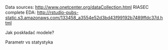 Data sources:
http://www.onetcenter.org/dataCollection.html
RIASEC complete EDA:
http://rstudio-pubs-static.s3.amazonaws.com/133458_a3554e52d3bd43f99192b7489ffdc37d.html




Jak poskładać modele?

Parametr vs statystyka
